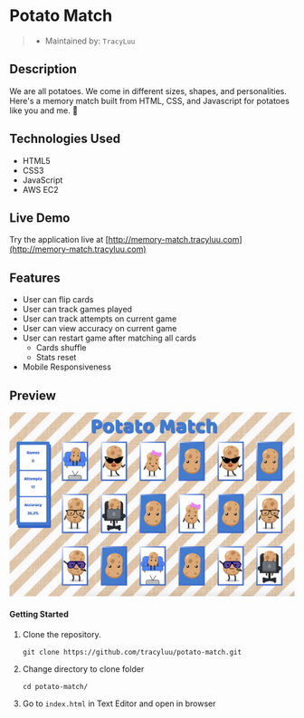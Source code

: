 # Potato Match

> - Maintained by: `TracyLuu`


## Description

We are all potatoes. We come in different sizes, shapes, and personalities. Here's a memory match built from HTML, CSS, and Javascript for potatoes like you and me. 🥔

## Technologies Used

- HTML5
- CSS3
- JavaScript
- AWS EC2

## Live Demo
Try the application live at [http://memory-match.tracyluu.com](http://memory-match.tracyluu.com)

## Features
- User can flip cards
- User can track games played
- User can track attempts on current game
- User can view accuracy on current game
- User can restart game after matching all cards
    - Cards shuffle
    - Stats reset
- Mobile Responsiveness

## Preview
![](assets/images/potato-preview.png)

#### Getting Started

1. Clone the repository.

    ```shell
    git clone https://github.com/tracyluu/potato-match.git
    ```

2. Change directory to clone folder

    ```shell
    cd potato-match/
    ```

3. Go to `index.html` in Text Editor and open in browser
